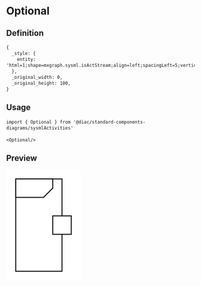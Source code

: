 # Optional

## Definition

```
{
  _style: { 
    entity: 'html=1;shape=mxgraph.sysml.isActStream;align=left;spacingLeft=5;verticalAlign=top;spacingTop=-3;fontStyle=1;',
  },
  _original_width: 0,
  _original_height: 100,
}
```

## Usage

```
import { Optional } from '@diac/standard-components-diagrams/sysmlActivities'

<Optional/>
```

## Preview

<img src="./optional.png" width="200"/>
